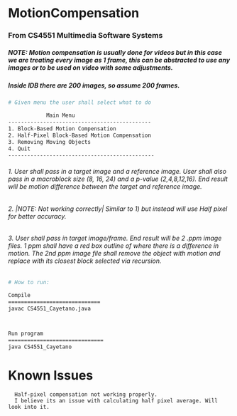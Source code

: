 # MotionCompensation 
### From CS4551 Multimedia Software Systems
##### NOTE: Motion compensation is usually done for videos but in this case we are treating every image as 1 frame, this can be abstracted to use any images or to be used on video with some adjustments. 
##### Inside IDB there are 200 images, so assume 200 frames.


``` bash
# Given menu the user shall select what to do

	  		Main Menu
---------------------------------------------
1. Block-Based Motion Compensation 
2. Half-Pixel Block-Based Motion Compensation 
3. Removing Moving Objects
4. Quit
----------------------------------------------

```

###### 1. User shall pass in a target image and a reference image. User shall also pass in a macroblock size (8, 16, 24) and a p-value (2,4,8,12,16). End result will be motion difference between the target and reference image. 

###### 2. |NOTE: Not working correctly| Similar to 1) but instead will use Half pixel for better accuracy.

###### 3. User shall pass in target image/frame. End result will be 2 .ppm image files. 1 ppm shall have a red box outline of where there is a difference in motion. The 2nd ppm image file shall remove the object with motion and replace with its closest block selected via recursion.



``` bash
# How to run: 

Compile
=============================
javac CS4551_Cayetano.java



Run program
==============================
java CS4551_Cayetano

```




# Known Issues
```
  Half-pixel compensation not working properly. 
  I believe its an issue with calculating half pixel average. Will look into it.
```
